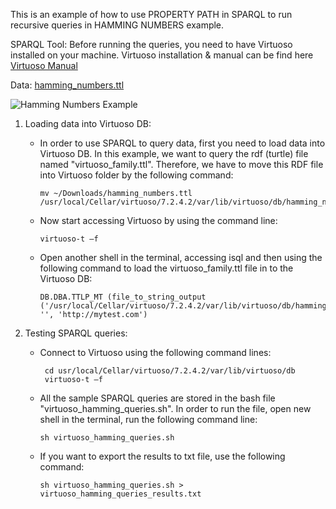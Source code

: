 This is an example of how to use PROPERTY PATH in SPARQL to run recursive queries in HAMMING NUMBERS example.

SPARQL Tool: Before running the queries, you need to have Virtuoso installed on your machine. Virtuoso installation & manual can be find here [Virtuoso Manual](https://github.com/idaks/DataONE-Prov-Summer-2017/tree/master/examples/simulate_data_collection/SPARQL-queries/Virtuoso)

Data: [hamming_numbers.ttl](https://github.com/idaks/DataONE-Prov-Summer-2017/blob/master/examples/hamming_numbers/hamming_numbers.ttl)

![Hamming Numbers Example](https://github.com/idaks/DataONE-Prov-Summer-2017/blob/master/examples/hamming_numbers/hamming_numbers.png)

1. Loading data into Virtuoso DB:

   - In order to use SPARQL to query data, first you need to load data into Virtuoso DB. In this example, we want to query the rdf (turtle) file named "virtuoso_family.ttl". Therefore, we have to move this RDF file into Virtuoso folder by the following command:

         mv ~/Downloads/hamming_numbers.ttl /usr/local/Cellar/virtuoso/7.2.4.2/var/lib/virtuoso/db/hamming_numbers.ttl 
 
   - Now start accessing Virtuoso by using the command line:
   
         virtuoso-t –f 
   
   - Open another shell in the terminal, accessing isql and then using the following command to load the virtuoso_family.ttl file in to the Virtuoso DB:
   
         DB.DBA.TTLP_MT (file_to_string_output ('/usr/local/Cellar/virtuoso/7.2.4.2/var/lib/virtuoso/db/hamming_numbers.ttl'), '', 'http://mytest.com')
	 
4. Testing SPARQL queries:
   - Connect to Virtuoso using the following command lines:
   
   	      cd usr/local/Cellar/virtuoso/7.2.4.2/var/lib/virtuoso/db  
	      virtuoso-t –f 
   
   - All the sample SPARQL queries are stored in the bash file "virtuoso_hamming_queries.sh". In order to run the file, open new shell in the terminal, run the following command line:
         
         sh virtuoso_hamming_queries.sh
	 
   - If you want to export the results to txt file, use the following command:
                
         sh virtuoso_hamming_queries.sh > virtuoso_hamming_queries_results.txt
